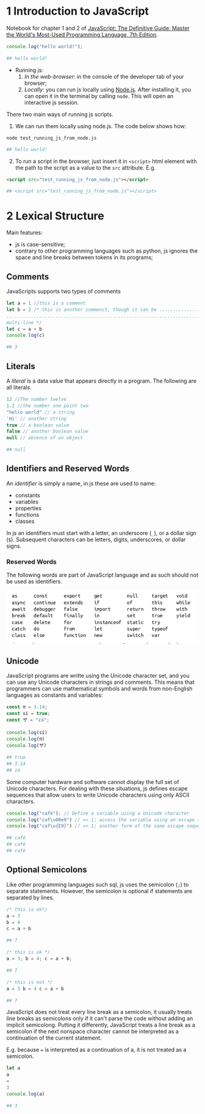 # 1 Introduction to JavaScript

Notebook for chapter 1 and 2 of [JavaScript: The Definitive Guide: Master the World's Most-Used Programming Language, 7th Edition](https://www.oreilly.com/library/view/javascript-the-definitive/9781491952016/).

```javascript
console.log("hello world!");
```
```bash
## hello world!
```

* Running js:
  1. *In the web-browser*: in the console of the developer tab of your browser;
  2. *Locally*: you can run js locally using [Node.js](https://nodejs.org/en/). After installing it, you can open it in the terminal by calling `node`. This will open an interactive js session.

There two main ways of running js scripts.

1. We can run them locally using node.js. The code below shows how:

```shellscript
node test_running_js_from_node.js
```
```bash
## hello world!
```

2. To run a script in the browser, just insert it in `<script>` html element with the path to the script as a value to the `src` attribute. E.g.

```html
<script src="test_running_js_from_node.js"></script>
```
```bash
## <script src="test_running_js_from_node.js"></script>
```

# 2 Lexical Structure

Main features:
* js is case-sensitive;
* contrary to other programming languages such as python, js ignores the space and line breaks between tokens in its programs;

## Comments

JavaScripts supports two types of comments

```javascript
let a = 1 //this is a comment
let b = 2 /* this is another commenct, though it can be .......................
..............................................................................
multi-line */
let c = a + b
console.log(c)
```
```bash
## 3
```

## Literals

A *literal* is a data value that appears directly in a program. The following are all literals.

```javascript
12 //The number twelve
1.2 //the number one point two
"hello world" // a string
'Hi' // another string
true // a boolean value
false // another boolean value
null // absence of an object
```
```bash
## null
```

## Identifiers and Reserved Words

An *identifier* is simply a name, in js these are used to name:
* constants
* variables
* properties
* functions
* classes

In js an identifiers must start with a letter, an underscore (`_`), or a dollar sign (`$`). Subsequent characters can be letters, digits, underscores, or dollar signs.

### Reserved Words

The following words are part of JavaScript language and as such should not be used as identifiers.

![Reserved words](figs/reserved_words.png)

## Unicode

JavaScript programs are writte using the Unicode character set, and you can use any Unicode characters in strings and comments. This means that programmers can use mathematical symbols and words from non-English languages as constants and variables:

```javascript
const π = 3.14;
const sí = true;
const ザ = "zá";

console.log(sí)
console.log(π)
console.log(ザ)
```
```bash
## true
## 3.14
## zá
```

Some computer hardware and software cannot display the full set of Unicode characters. For dealing with these situations, js defines escape sequences that allow users to write Unicode characters using only ASCII characters.

```javascript
console.log("café"); // Define a variable using a Unicode character
console.log("caf\u00e9") // => 1; access the variable using an escape sequence
console.log("caf\u{E9}") // => 1; another form of the same escape sequence
```
```bash
## café
## café
## café
```

## Optional Semicolons

Like other programming languages such sql, js uses the semicolon (`;`) to separate statements. However, the semicolon is optional if statements are separated by lines.

```javascript
/* this is ok*/
a = 3
b = 4
c = a + b
```
```bash
## 7
```

```javascript
/* this is ok */
a = 3; b = 4; c = a + b;
```
```bash
## 7
```

```javascript
/* this is not */
a = 3 b = 4 c = a + b
```
```bash
## 7
```

JavaScript does not treat every line break as a semicolon, it usually treats line breaks as semicolons only if it can't parse the code without adding an implicit semicolong. Putting it differently, JavaScript treats a line break as a semicolon if the next nonspace character cannot be interpreted as a continuation of the current statement.

E.g. because `=` is interpreted as a continuation of a, it is not treated as a semicolon. 

```javascript
let a
a
=
3
console.log(a)
```
```bash
## 3
```